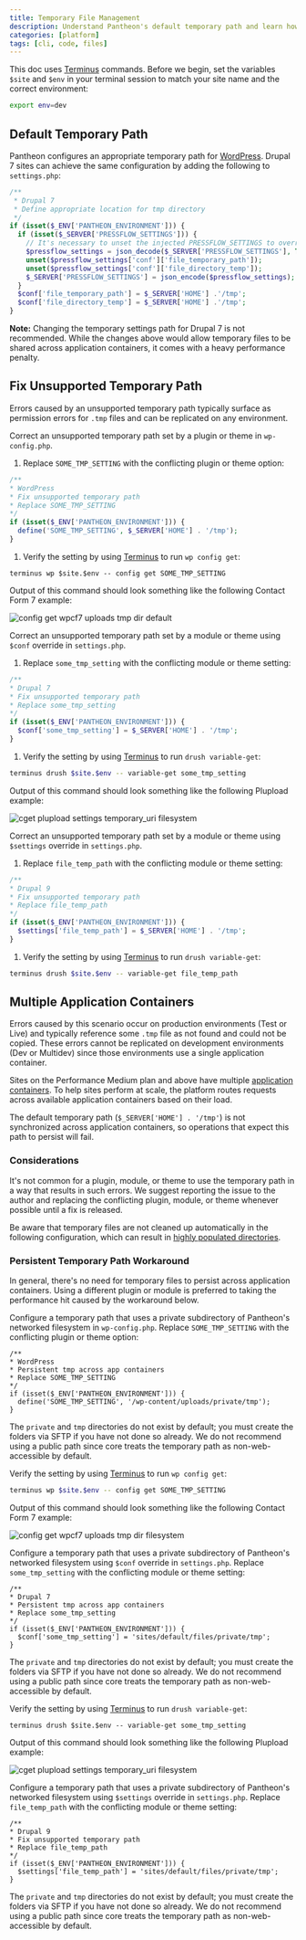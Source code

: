 ```yaml
---
title: Temporary File Management
description: Understand Pantheon's default temporary path and learn how to debug .tmp file errors.
categories: [platform]
tags: [cli, code, files]
---
```


<Alert title="Exports" type="export">

This doc uses [Terminus](/terminus) commands. Before we begin, set the variables `$site` and `$env` in your terminal session to match your site name and the correct environment:

```bash
export env=dev
```

</Alert>

## Default Temporary Path

Pantheon configures an appropriate temporary path for [WordPress](https://github.com/pantheon-systems/WordPress/blob/default/wp-config-pantheon.php#L67). Drupal 7 sites can achieve the same configuration by adding the following to `settings.php`:

```php
/**
 * Drupal 7
 * Define appropriate location for tmp directory
 */
if (isset($_ENV['PANTHEON_ENVIRONMENT'])) {
  if (isset($_SERVER['PRESSFLOW_SETTINGS'])) { 
    // It's necessary to unset the injected PRESSFLOW_SETTINGS to override the values.
    $pressflow_settings = json_decode($_SERVER['PRESSFLOW_SETTINGS'], TRUE); 
    unset($pressflow_settings['conf']['file_temporary_path']); 
    unset($pressflow_settings['conf']['file_directory_temp']); 
    $_SERVER['PRESSFLOW_SETTINGS'] = json_encode($pressflow_settings); 
  } 
  $conf['file_temporary_path'] = $_SERVER['HOME'] .'/tmp';
  $conf['file_directory_temp'] = $_SERVER['HOME'] .'/tmp';
}
```

**Note:** Changing the temporary settings path for Drupal 7 is not recommended. While the changes above would allow temporary files to be shared across application containers, it comes with a heavy performance penalty. 

## Fix Unsupported Temporary Path

Errors caused by an unsupported temporary path typically surface as permission errors for `.tmp` files and can be replicated on any environment.

<TabList>

<Tab title="WordPress" id="wptmppath" active={true}>

Correct an unsupported temporary path set by a plugin or theme in `wp-config.php`. 

1. Replace `SOME_TMP_SETTING` with the conflicting plugin or theme option:

  ```php
  /**
  * WordPress
  * Fix unsupported temporary path
  * Replace SOME_TMP_SETTING
  */
  if (isset($_ENV['PANTHEON_ENVIRONMENT'])) {
    define('SOME_TMP_SETTING', $_SERVER['HOME'] . '/tmp');
  }
  ```

1. Verify the setting by using [Terminus](/terminus) to run `wp config get`:

  ```bash{promptUser: user}
  terminus wp $site.$env -- config get SOME_TMP_SETTING
  ```

Output of this command should look something like the following Contact Form 7 example:

![config get wpcf7 uploads tmp dir default](../images/wp-config-get-tmp-default.png)

</Tab>

<Tab title="Drupal 7" id="d7tmppath">

Correct an unsupported temporary path set by a module or theme using `$conf` override in `settings.php`. 

1. Replace `some_tmp_setting` with the conflicting module or theme setting:

  ```php
  /**
  * Drupal 7
  * Fix unsupported temporary path
  * Replace some_tmp_setting
  */
  if (isset($_ENV['PANTHEON_ENVIRONMENT'])) {
    $conf['some_tmp_setting'] = $_SERVER['HOME'] . '/tmp';
  }
  ```

1. Verify the setting by using [Terminus](/terminus) to run `drush variable-get`:

  ```bash
  terminus drush $site.$env -- variable-get some_tmp_setting
  ```

Output of this command should look something like the following Plupload example:

![cget plupload settings temporary_uri filesystem](../images/d7-vget-tmp-default.png)

</Tab>

<Tab title="Drupal 9" id="d9tmppath">

Correct an unsupported temporary path set by a module or theme using `$settings` override in `settings.php`. 

1. Replace `file_temp_path` with the conflicting module or theme setting:

  ```php
  /**
  * Drupal 9
  * Fix unsupported temporary path
  * Replace file_temp_path
  */
  if (isset($_ENV['PANTHEON_ENVIRONMENT'])) {
    $settings['file_temp_path'] = $_SERVER['HOME'] . '/tmp';
  }
  ```

1. Verify the setting by using [Terminus](/terminus) to run `drush variable-get`:

  ```bash
  terminus drush $site.$env -- variable-get file_temp_path
  ```


</Tab>

</TabList>

## Multiple Application Containers

Errors caused by this scenario occur on production environments (Test or Live) and typically reference some `.tmp` file as not found and could not be copied. These errors cannot be replicated on development environments (Dev or Multidev) since those environments use a single application container.

Sites on the Performance Medium plan and above have multiple [application containers](/application-containers). To help sites perform at scale, the platform routes requests across available application containers based on their load.

The default temporary path (`$_SERVER['HOME'] . '/tmp'`) is not synchronized across application containers, so operations that expect this path to persist will fail.

### Considerations

It's not common for a plugin, module, or theme to use the temporary path in a way that results in such errors. We suggest reporting the issue to the author and replacing the conflicting plugin, module, or theme whenever possible until a fix is released.

Be aware that temporary files are not cleaned up automatically in the following configuration, which can result in [highly populated directories](/platform-considerations/#highly-populated-directories).

### Persistent Temporary Path Workaround

<Alert title="Warning" type="danger">

In general, there's no need for temporary files to persist across application containers. Using a different plugin or module is preferred to taking the performance hit caused by the workaround below.

</Alert>

<TabList>

<Tab title="WordPress" id="wpworkaround" active={true}>

Configure a temporary path that uses a private subdirectory of Pantheon's networked filesystem in `wp-config.php`. Replace `SOME_TMP_SETTING` with the conflicting plugin or theme option:

```php:title=site-config.php
/**
* WordPress
* Persistent tmp across app containers
* Replace SOME_TMP_SETTING
*/
if (isset($_ENV['PANTHEON_ENVIRONMENT'])) {
  define('SOME_TMP_SETTING', '/wp-content/uploads/private/tmp');
}
```

The `private` and `tmp` directories do not exist by default; you must create the folders via SFTP if you have not done so already. We do not recommend using a public path since core treats the temporary path as non-web-accessible by default.

Verify the setting by using [Terminus](/terminus) to run `wp config get`:

```bash
terminus wp $site.$env -- config get SOME_TMP_SETTING
```

Output of this command should look something like the following Contact Form 7 example:

![config get wpcf7 uploads tmp dir filesystem](../images/wp-config-get-tmp-filesystem.png)

</Tab>

<Tab title="Drupal 7" id="d7workaround">

Configure a temporary path that uses a private subdirectory of Pantheon's networked filesystem using `$conf` override in `settings.php`. Replace `some_tmp_setting` with the conflicting module or theme setting:

```php:title=settings.php
/**
* Drupal 7
* Persistent tmp across app containers
* Replace some_tmp_setting
*/
if (isset($_ENV['PANTHEON_ENVIRONMENT'])) {
  $conf['some_tmp_setting'] = 'sites/default/files/private/tmp';
}
```

The `private` and `tmp` directories do not exist by default; you must create the folders via SFTP if you have not done so already. We do not recommend using a public path since core treats the temporary path as non-web-accessible by default.

Verify the setting by using [Terminus](/terminus) to run `drush variable-get`:

```bash{promptUser: user}
terminus drush $site.$env -- variable-get some_tmp_setting
```

Output of this command should look something like the following Plupload example:

![cget plupload settings temporary_uri filesystem](../images/d7-vget-tmp-filesystem.png)

</Tab>

<Tab title="Drupal 9" id="d9workaround">

Configure a temporary path that uses a private subdirectory of Pantheon's networked filesystem using `$settings` override in `settings.php`. Replace `file_temp_path` with the conflicting module or theme setting:

```php:title=settings.php
/**
* Drupal 9
* Fix unsupported temporary path
* Replace file_temp_path
*/
if (isset($_ENV['PANTHEON_ENVIRONMENT'])) {
  $settings['file_temp_path'] = 'sites/default/files/private/tmp';
}
```

The `private` and `tmp` directories do not exist by default; you must create the folders via SFTP if you have not done so already. We do not recommend using a public path since core treats the temporary path as non-web-accessible by default.
</Tab>

</TabList>
